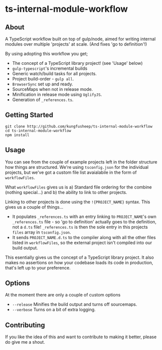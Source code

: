 # ts-internal-module-workflow


## About
A TypeScript workflow built on top of gulp/node, aimed for writing internal modules over multiple 'projects' at scale. (And fixes 'go to definition'!)

By using adopting this workflow you get; 

- The concept of a TypeScript library project! (see 'Usage' below)
- `gulp-typescript`'s incremental builds 
- Generic watch/build tasks for all projects. 
- Project build-order - `gulp all`. 
- `BrowserSync` set up and ready. 
- SourceMaps when not in release mode. 
- Minification in release mode using `UglifyJS`. 
- Generation of `_references.ts`. 

## Getting Started

	git clone http://github.com/kungfusheep/ts-internal-module-workflow
	cd ts-internal-module-workflow
	npm install
	

## Usage
	
You can see from the couple of example projects left in the folder structure how things are structured. We're using `tsconfig.json` for the individual projects, but we've got a custom file list avaialabile in the form of `workflowFiles`.

What `workflowFiles` gives us is a) Standard file ordering for the combine (nothing special...) and b) the ability to link to other projects.

Linking to other projects is done using the `!{PROJECT_NAME}` syntax. This gives us a couple of things...
- It populates `_references.ts` with an entry linking to `PROJECT_NAME`'s own `_references.ts` file - so 'go to definition' actually goes to the definition, not a `d.ts` file! `_references.ts` is then the sole entry in this projects `files` array in `tsconfig.json`.
- It sends `PROJECT_NAME.d.ts` to the compiler along with all the other files listed in `workflowFiles`, so the external project isn't compiled into our build output. 

This esentially gives us the concept of a TypeScript library project. It also makes no assertions on how your codebase loads its code in production, that's left up to your preference.
 

## Options

At the moment there are only a couple of custom options

- `--release` Minifies the build output and turns off sourcemaps. 
- `--verbose` Turns on a bit of extra logging. 


## Contributing

If you like the idea of this and want to contribute to making it better, please do give me a shout.
